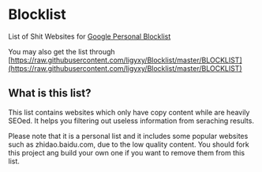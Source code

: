 # Blocklist
List of Shit Websites for [Google Personal Blocklist](https://chrome.google.com/webstore/detail/personal-blocklist-by-goo/nolijncfnkgaikbjbdaogikpmpbdcdef)

You may also get the list through [https://raw.githubusercontent.com/ligyxy/Blocklist/master/BLOCKLIST](https://raw.githubusercontent.com/ligyxy/Blocklist/master/BLOCKLIST)

## What is this list?
This list contains websites which only have copy content while are heavily SEOed. It helps you filtering out useless information from seraching results.

Please note that it is a personal list and it includes some popular websites such as zhidao.baidu.com, due to the low quality content. You should fork this project ang build your own one if you want to remove them from this list.
